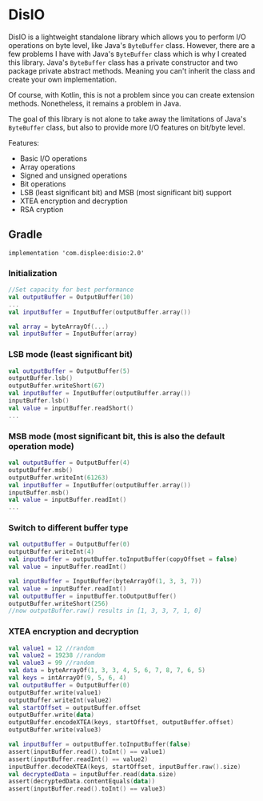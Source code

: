 # DisIO
DisIO is a lightweight standalone library which allows you to perform I/O operations on byte level, like Java's `ByteBuffer` class. However, there are a few problems I have with Java's `ByteBuffer` class which is why I created this library. Java's `ByteBuffer` class has a private constructor and two package private abstract methods. Meaning you can't inherit the class and create your own implementation.

Of course, with Kotlin, this is not a problem since you can create extension methods. Nonetheless, it remains a problem in Java.

The goal of this library is not alone to take away the limitations of Java's `ByteBuffer` class, but also to provide more I/O features on bit/byte level.

Features:
* Basic I/O operations
* Array operations
* Signed and unsigned operations
* Bit operations
* LSB (least significant bit) and MSB (most significant bit) support
* XTEA encryption and decryption
* RSA cryption

## Gradle
```
implementation 'com.displee:disio:2.0'
```

### Initialization
```Kotlin
//Set capacity for best performance
val outputBuffer = OutputBuffer(10)
...
val inputBuffer = InputBuffer(outputBuffer.array())
```
```kotlin
val array = byteArrayOf(...)
val inputBuffer = InputBuffer(array)
```

### LSB mode (least significant bit)
```kotlin
val outputBuffer = OutputBuffer(5)
outputBuffer.lsb()
outputBuffer.writeShort(67)
val inputBuffer = InputBuffer(outputBuffer.array())
inputBuffer.lsb()
val value = inputBuffer.readShort()
...
```

### MSB mode (most significant bit, this is also the default operation mode)
```kotlin
val outputBuffer = OutputBuffer(4)
outputBuffer.msb()
outputBuffer.writeInt(61263)
val inputBuffer = InputBuffer(outputBuffer.array())
inputBuffer.msb()
val value = inputBuffer.readInt()
...
```

### Switch to different buffer type
```kotlin
val outputBuffer = OutputBuffer(0)
outputBuffer.writeInt(4)
val inputBuffer = outputBuffer.toInputBuffer(copyOffset = false)
val value = inputBuffer.readInt()

val inputBuffer = InputBuffer(byteArrayOf(1, 3, 3, 7))
val value = inputBuffer.readInt()
val outputBuffer = inputBuffer.toOutputBuffer()
outputBuffer.writeShort(256)
//now outputBuffer.raw() results in [1, 3, 3, 7, 1, 0]
```

### XTEA encryption and decryption
```kotlin
val value1 = 12 //random
val value2 = 19238 //random
val value3 = 99 //random
val data = byteArrayOf(1, 3, 3, 4, 5, 6, 7, 8, 7, 6, 5)
val keys = intArrayOf(9, 5, 6, 4)
val outputBuffer = OutputBuffer(0)
outputBuffer.write(value1)
outputBuffer.writeInt(value2)
val startOffset = outputBuffer.offset
outputBuffer.write(data)
outputBuffer.encodeXTEA(keys, startOffset, outputBuffer.offset)
outputBuffer.write(value3)

val inputBuffer = outputBuffer.toInputBuffer(false)
assert(inputBuffer.read().toInt() == value1)
assert(inputBuffer.readInt() == value2)
inputBuffer.decodeXTEA(keys, startOffset, inputBuffer.raw().size)
val decryptedData = inputBuffer.read(data.size)
assert(decryptedData.contentEquals(data))
assert(inputBuffer.read().toInt() == value3)
```
